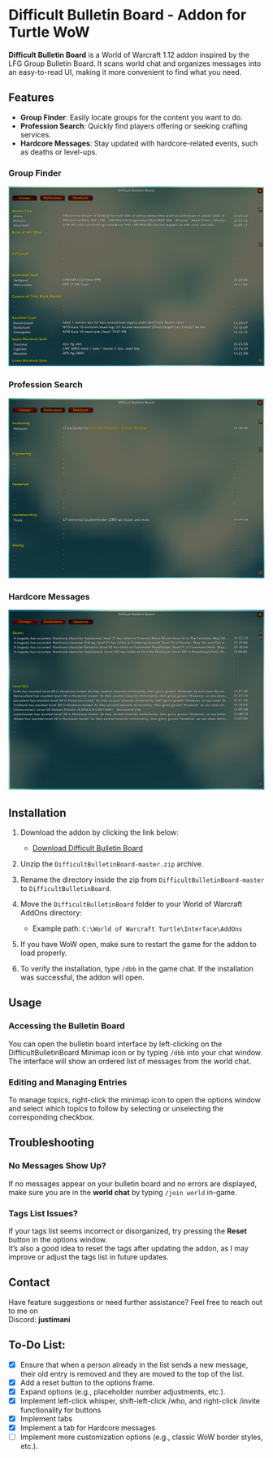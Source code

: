 # Difficult Bulletin Board - Addon for Turtle WoW

**Difficult Bulletin Board** is a World of Warcraft 1.12 addon inspired by the LFG Group Bulletin Board. It scans world chat and organizes messages into an easy-to-read UI, making it more convenient to find what you need.

## Features

- **Group Finder**: Easily locate groups for the content you want to do.
- **Profession Search**: Quickly find players offering or seeking crafting services.
- **Hardcore Messages**: Stay updated with hardcore-related events, such as deaths or level-ups.

### Group Finder

![screenshot](images/groups.png)

### Profession Search

![screenshot](images/professions.png)

### Hardcore Messages

![screenshot](images/hardcore.png)

## Installation

1. Download the addon by clicking the link below:
   - [Download Difficult Bulletin Board](https://github.com/DeterminedPanda/DifficultBulletinBoard/archive/refs/heads/master.zip)

2. Unzip the `DifficultBulletinBoard-master.zip` archive.

3. Rename the directory inside the zip from `DifficultBulletinBoard-master` to `DifficultBulletinBoard`.

4. Move the `DifficultBulletinBoard` folder to your World of Warcraft AddOns directory:
   - Example path: `C:\World of Warcraft Turtle\Interface\AddOns`

5. If you have WoW open, make sure to restart the game for the addon to load properly.

6. To verify the installation, type `/dbb` in the game chat. If the installation was successful, the addon will open.


## Usage

### Accessing the Bulletin Board

You can open the bulletin board interface by left-clicking on the DifficultBulletinBoard Minimap icon or by typing ```/dbb``` into your chat window.
The interface will show an ordered list of messages from the world chat.

### Editing and Managing Entries

To manage topics, right-click the minimap icon to open the options window and select which topics to follow by selecting or unselecting the corresponding checkbox.

## Troubleshooting

### No Messages Show Up?
If no messages appear on your bulletin board and no errors are displayed, make sure you are in the **world chat** by typing `/join world` in-game.

### Tags List Issues?
If your tags list seems incorrect or disorganized, try pressing the **Reset** button in the options window.  
It’s also a good idea to reset the tags after updating the addon, as I may improve or adjust the tags list in future updates.

## Contact

Have feature suggestions or need further assistance? Feel free to reach out to me on <br>Discord: **justimani**  


## To-Do List:

- [x] Ensure that when a person already in the list sends a new message, their old entry is removed and they are moved to the top of the list.
- [x] Add a reset button to the options frame.
- [x] Expand options (e.g., placeholder number adjustments, etc.).
- [x] Implement left-click whisper, shift-left-click /who, and right-click /invite functionality for buttons
- [x] Implement tabs
- [x] Implement a tab for Hardcore messages
- [ ] Implement more customization options (e.g., classic WoW border styles, etc.).
